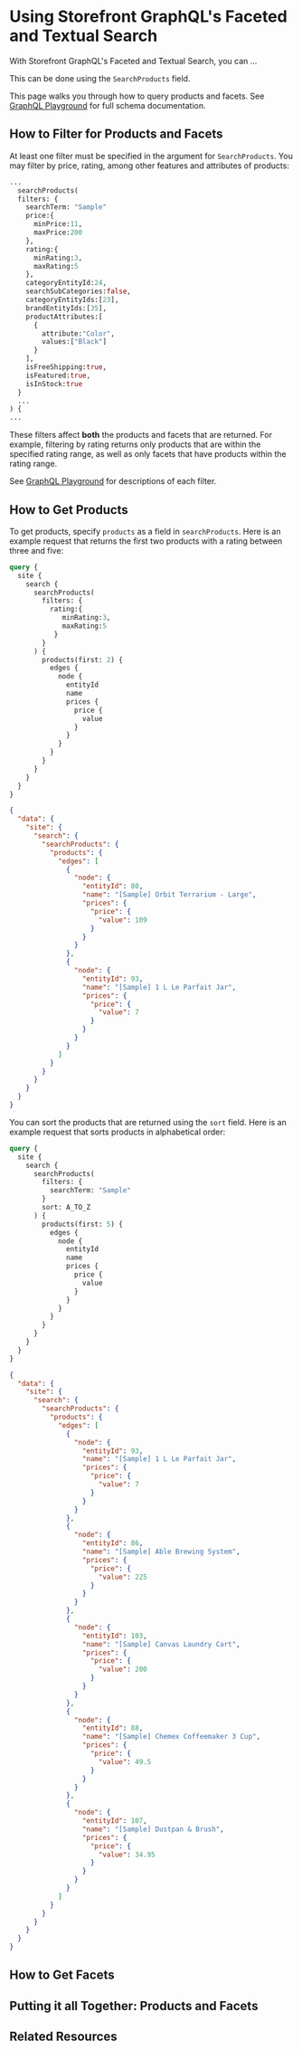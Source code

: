 # Using Storefront GraphQL's Faceted and Textual Search

With Storefront GraphQL's Faceted and Textual Search, you can ...

This can be done using the `SearchProducts` field. 

This page walks you through how to query products and facets. See [GraphQL Playground](/graphql-playground) for full schema documentation.  

## How to Filter for Products and Facets

At least one filter must be specified in the argument for `SearchProducts`. You may filter by price, rating, among other features and attributes of products: 

```GraphQL title=Filters for Products and Facets" lineNumbers
...
  searchProducts(
  filters: {
    searchTerm: "Sample"
    price:{
      minPrice:11,
      maxPrice:200
    },
    rating:{
      minRating:3,
      maxRating:5
    },
    categoryEntityId:24,
    searchSubCategories:false,
    categoryEntityIds:[23],
    brandEntityIds:[35],
    productAttributes:[
      {
        attribute:"Color",
        values:["Black"]
      }
    ],
    isFreeShipping:true,
    isFeatured:true,
    isInStock:true
  }
  ... 
) { 
...
```
These filters affect **both** the products and facets that are returned. For example, filtering by rating returns only products that are within the specified rating range, as well as only facets that have products within the rating range. 

See [GraphQL Playground](/graphql-playground) for descriptions of each filter. 

## How to Get Products

To get products, specify `products` as a field in `searchProducts`. Here is an example request that returns the first two products with a rating between three and five: 

```GraphQL title="Request" lineNumbers
query {
  site {
    search {
      searchProducts(
        filters: {
          rating:{
             minRating:3,
             maxRating:5
           }
        }
      ) {
        products(first: 2) {
          edges {
            node {
              entityId
              name
              prices {
                price {
                  value
                }
              }
            }
          }
        }
      }
    }
  }
}
```
```JSON title="Response" lineNumbers
{
  "data": {
    "site": {
      "search": {
        "searchProducts": {
          "products": {
            "edges": [
              {
                "node": {
                  "entityId": 80,
                  "name": "[Sample] Orbit Terrarium - Large",
                  "prices": {
                    "price": {
                      "value": 109
                    }
                  }
                }
              },
              {
                "node": {
                  "entityId": 93,
                  "name": "[Sample] 1 L Le Parfait Jar",
                  "prices": {
                    "price": {
                      "value": 7
                    }
                  }
                }
              }
            ]
          }
        }
      }
    }
  }
}
```

You can sort the products that are returned using the `sort` field. Here is an example request that sorts products in alphabetical order:

```GraphQL title="Request" lineNumbers
query {
  site {
    search {
      searchProducts(
        filters: {
          searchTerm: "Sample"
        }
        sort: A_TO_Z
      ) {
        products(first: 5) {
          edges {
            node {
              entityId
              name
              prices {
                price {
                  value
                }
              }
            }
          }
        }
      }
    }
  }
}
```
```JSON title="Response" lineNumbers
{
  "data": {
    "site": {
      "search": {
        "searchProducts": {
          "products": {
            "edges": [
              {
                "node": {
                  "entityId": 93,
                  "name": "[Sample] 1 L Le Parfait Jar",
                  "prices": {
                    "price": {
                      "value": 7
                    }
                  }
                }
              },
              {
                "node": {
                  "entityId": 86,
                  "name": "[Sample] Able Brewing System",
                  "prices": {
                    "price": {
                      "value": 225
                    }
                  }
                }
              },
              {
                "node": {
                  "entityId": 103,
                  "name": "[Sample] Canvas Laundry Cart",
                  "prices": {
                    "price": {
                      "value": 200
                    }
                  }
                }
              },
              {
                "node": {
                  "entityId": 88,
                  "name": "[Sample] Chemex Coffeemaker 3 Cup",
                  "prices": {
                    "price": {
                      "value": 49.5
                    }
                  }
                }
              },
              {
                "node": {
                  "entityId": 107,
                  "name": "[Sample] Dustpan & Brush",
                  "prices": {
                    "price": {
                      "value": 34.95
                    }
                  }
                }
              }
            ]
          }
        }
      }
    }
  }
}
```


## How to Get Facets

## Putting it all Together: Products and Facets

## Related Resources
